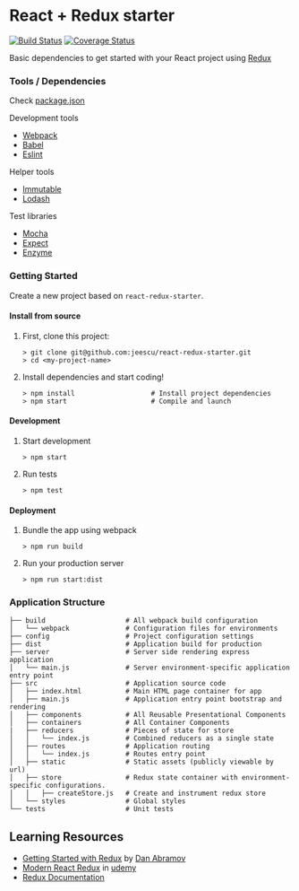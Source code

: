 # React + Redux starter

[![Build Status](https://travis-ci.org/jeescu/react-redux-starter.svg?branch=master)](https://travis-ci.org/jeescu/react-redux-starter)
[![Coverage Status](https://coveralls.io/repos/github/jeescu/react-redux-starter/badge.svg?branch=master)](https://coveralls.io/github/jeescu/react-redux-starter?branch=master)

Basic dependencies to get started with your React project using [Redux](http://redux.js.org/)

### Tools / Dependencies

Check [package.json](https://github.com/jeescu/react-redux-starter/blob/master/package.json)

Development tools
* [Webpack](https://webpack.github.io/)
* [Babel](https://babeljs.io/)
* [Eslint](http://eslint.org/docs/user-guide/getting-started)

Helper tools
* [Immutable](https://github.com/facebook/immutable-js)
* [Lodash](https://github.com/lodash/lodash)

Test libraries
* [Mocha](https://mochajs.org/)
* [Expect](https://github.com/mjackson/expect)
* [Enzyme](https://github.com/airbnb/enzyme)

### Getting Started

Create a new project based on `react-redux-starter`.

#### Install from source

1. First, clone this project:

	```
	> git clone git@github.com:jeescu/react-redux-starter.git
	> cd <my-project-name>
	```

2. Install dependencies and start coding!

	```
	> npm install                   # Install project dependencies
	> npm start                     # Compile and launch
	```

#### Development

1. Start development

	```
	> npm start
	```
2. Run tests

	```
	> npm test
	```

#### Deployment

1. Bundle the app using webpack

	```
	> npm run build
	```

2. Run your production server

	```
	> npm run start:dist
	```
	
### Application Structure

```
├── build                    # All webpack build configuration
│   └── webpack              # Configuration files for environments
├── config                   # Project configuration settings
├── dist                     # Application build for production
├── server                   # Server side rendering express application
│   └── main.js              # Server environment-specific application entry point
├── src                      # Application source code
│   ├── index.html           # Main HTML page container for app
│   ├── main.js              # Application entry point bootstrap and rendering
│   ├── components           # All Reusable Presentational Components
│   ├── containers           # All Container Components
|   ├── reducers             # Pieces of state for store
│   │   └── index.js         # Combined reducers as a single state
│   ├── routes               # Application routing
│   │   └── index.js         # Routes entry point
│   ├── static               # Static assets (publicly viewable by url)
│   ├── store                # Redux state container with environment-specific configurations.
│   │   ├── createStore.js   # Create and instrument redux store
│   └── styles               # Global styles
└── tests                    # Unit tests
```

## Learning Resources

* [Getting Started with Redux](https://egghead.io/courses/getting-started-with-redux) by [Dan Abramov](https://github.com/gaearon)
* [Modern React Redux](https://www.udemy.com/react-redux/learn/v4/overview) in [udemy](https://www.udemy.com)
* [Redux Documentation](http://redux.js.org/)
